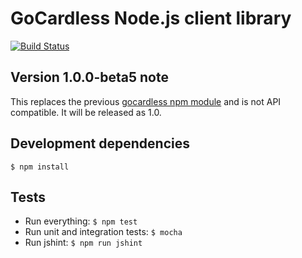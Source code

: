 # GoCardless Node.js client library

[![Build Status](https://travis-ci.org/gocardless/gocardless-node.png)](https://travis-ci.org/gocardless/gocardless-node)

## Version 1.0.0-beta5 note

This replaces the previous [gocardless npm module](https://npmjs.org/package/gocardless/0.1.1) and is not API compatible. It will be released as 1.0.

## Development dependencies
```shell
$ npm install
```

## Tests

- Run everything: `$ npm test`
- Run unit and integration tests: `$ mocha`
- Run jshint: `$ npm run jshint`

